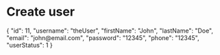# Create user

<!--Specify request and response samples manually. 
You can specify a sample in a <sample> element or include it from a file using src atttibute same as for a regular code block.-->

<api-endpoint openapi-path="./../openapi.yaml" endpoint="/user" method="post">
    <request>
        <sample src="examples.json" include-lines="1-10"/>
    </request>
    <response type="default">
        <sample>
            {
              "id": 11,
              "username": "theUser",
              "firstName": "John",
              "lastName": "Doe",
              "email": "john@email.com",
              "password": "12345",
              "phone": "12345",
              "userStatus": 1
            }
        </sample>
    </response>
</api-endpoint>
